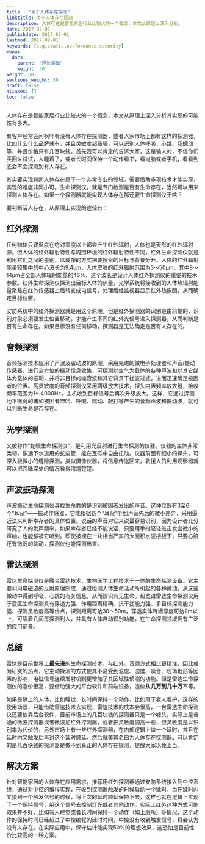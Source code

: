 ```yaml
---
title : "关于人体存在探测"
linktitle: 关于人体存在探测
description: 人体存在是智能家居行业比较火的一个概念，本文从原理上深入分析。
date: 2017-02-01
publishdate: 2017-02-01
lastmod: 2017-02-01
keywords: [ssg,static,performance,security]
menu:
  docs:
    parent: "理论基础"
    weight: 30
weight: 60
sections_weight: 30
draft: false
aliases: []
toc: false
---
```


人体存在是智能家居行业比较火的一个概念，本文从原理上深入分析其实现的可能性有多大。

有客户经常会问枫叶有没有人体存在探测器，或者人家市场上都有这样的探测器，比如什么什么品牌就有，并且灵敏度超级强，可以识别人体呼吸，心跳，肠蠕动等，并且价格只有几百块钱。首先我可以肯定的告诉大家，这是骗人的，不信你们买回来试试，人睡着了，或者长时间保持一个动作看书，看电脑或者手机，看看到底会不会探测到有人存在。

其实要实现判断人体存在属于一个非常专业的领域，需要借助多项技术才能实现，实现的难度非同小可。生命探测仪，就是专门检测是否有生命存在，当然可以用来探测人体存在。如果一个探测器就能实现人体存在那还要生命探测仪干啥？

要判断活人存在，从原理上实现的途径有：

## 红外探测

任何物体只要温度在绝对零度以上都会产生红外辐射，人体也是天然的红外辐射源。但人体的红外辐射特性与周围环境的红外辐射特性不同，红外生命探测仪就是利用它们之间的差别，以成像的方式把要搜索的目标与背景分开。人体的红外辐射能量较集中的中心波长为9.4μm，人体皮肤的红外辐射范围为3～50μm，其中8～14μm占全部人体辐射能量的46%，这个波长是设计人体红外探测仪的重要的技术参数。红外生命探测仪探测出目标人体的热量，光学系统将接收到的人体热辐射能量聚焦在红外传感器上后转变成电信号，处理后经监视器显示红外热像图，从而确定目标位置。

安防系统中的红外探测器就是用这个原理，但是红外探测器的识别是由前提的，识别对象必须要发生位置移动，才能产生不同的红外光信号进入探测器，从而判断是否有生命存在。如果目标没有任何移动，探测器是无法确定是否有人存在的。

## 音频探测

音频探测技术应用了声波及震动波的原理，采用先进的微电子处理器和声音/振动传感器，进行全方位的振动信息收集，可探测以空气为载体的各种声波和以其它媒体为载体的振动，并将非目标的噪音波和其它背景干扰波过滤，进而迅速确定被困者的位置。高灵敏度的音频探测仪采用两级放大技术，探头内置频率放大器，接收频率范围为1～4000Hz，主机收到目标信号后再次升级放大。这样，它通过探测地下微弱的诸如被困者呻吟、呼喊、爬动、敲打等产生的音频声波和振动波，就可以判断生命是否存在。

## 光学探测

又被称作“蛇眼生命探测仪”，是利用光反射进行生命探测的仪器。仪器的主体非常柔韧，像通下水道用的蛇皮管，能在瓦砾中自由扭动。仪器前面有细小的探头，可深入极微小的缝隙探测，类似摄像仪器，将信息传送回来，救援人员利用观察器就可以把瓦砾深处的情况看得清清楚楚。

## 声波振动探测

声波振动生命探测仪寻找生命靠的是识别被困者发出的声音。这种仪器有3至6个“耳朵”——振动传感器，它能根据各个“耳朵”听到声音先后的微小差异，采用逼近法来判断幸存者的具体位置。说话的声音对它来说最容易识别，因为设计者充分研究了人的发声频率。如果幸存者已经不能说话，只要用手指轻轻敲击发出微小的声响，也能够被它听到。即使被埋在一块相当严实的大面积水泥楼板下，只要心脏还有微弱的跳动，探测仪也能探测出来。

## 雷达探测

雷达生命探测仪是融合雷达技术、生物医学工程技术于一体的生命探测设备。它主要利用电磁波的反射原理制成，通过检测人体生命活动所引起的各种微动，从这些微动中得到呼吸、心跳的有关信息，从而辨识有无生命。超宽谱雷达生命探测仪用于震区生命探测具有穿透力强、作用距离精确、抗干扰能力强、多目标探测能力强、探测灵敏度高等优点，探测距离可达30～50m，穿透实体砖墙厚度可达2m以上，可隔着几间房探测到人，并具有人体自动识别功能，在生命探测领域拥有广泛的应用前景。

## 总结

雷达是目前世界上**最先进**的生命探测技术，与红外、音频方式相比更精准，因此成为研究的热点，它主动探测的方式使其不易受到温度、湿度、噪音、现场地形等因素的影响，电磁信号连续发射机制更增加了其区域性侦测的功能。但是雷达生命探测仪的造价很高，要借助强大的平台软件和前端设备，造价**从几万到几十万**不等。

如果是静止的人体，比如睡觉，长时间保持一个动作，比如用于老人看护，这样的使用场景，只能借助雷达技术去实现，雷达技术的成本会很高，一台雷达生命探测仪还要依靠后台软件，目前市场上的几百块钱的探测器只是一个噱头，实际上是普通的微波探测器或者微波加红外探测器，或者把灵敏度调高一些，但灵敏度是以识别率为代价的，另外市场上有一些红外探测器，在内部逻辑上做一个延时，并且在延时内又触发后再对这个延时顺延，然后就美其名曰为人体存在探测器。可以肯定的是几百块钱的探测器是做不到真正的人体存在探测，提醒大家以免上当。

## 解决方案

针对智能家居的人体存在应用需求，推荐用红外探测器通过安防系统接入到中控系统，通过对中控的编程实现，在收到探测器触发的时候启动一个延时，当在延时内又接到一个触发信号的时候，将上次的延时顺延保持下去，这样也就在逻辑上实现了一个保持信号，用这个信号去控制灯光或者其他动作。实际上红外这种方式可能效果并不好，比如有人睡觉或者长时间保持一个动作（如上厕所）等情况，这个动作的保持时间已经超过了中控编程的延时时间，中控没有收到触发信号，将会认为没有人存在。在实际应用中，保守估计能实现50%的理想效果，这恐怕是目前性价比较高的一种方案。